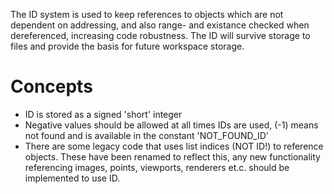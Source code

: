 The ID system is used to keep references to objects which are not dependent on addressing, and also range- and existance checked when dereferenced, increasing code robustness. The ID will survive storage to files and provide the basis for future workspace storage.

# Concepts #

  * ID is stored as a signed 'short' integer
  * Negative values should be allowed at all times IDs are used, (-1) means not found and is available in the constant 'NOT\_FOUND\_ID'
  * There are some legacy code that uses list indices (NOT ID!) to reference objects. These have been renamed to reflect this, any new functionality referencing images, points, viewports, renderers et.c. should be implemented to use ID.